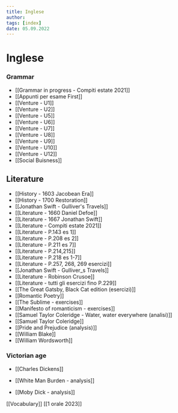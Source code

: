 ```yaml
---
title: Inglese
author:  
tags: [index]
date: 05.09.2022
---
```

# Inglese
### Grammar
- [[Grammar in progress - Compiti estate 2021]]
- [[Appunti per esame First]]
- [[Venture - U1]]
- [[Venture - U2]]
- [[Venture - U5]]
- [[Venture - U6]]
- [[Venture - U7]]
- [[Venture - U8]]
- [[Venture - U9]]
- [[Venture - U10]]
- [[Venture - U12]]
- [[Social Buisness]]

## Literature
- [[History - 1603 Jacobean Era]]
- [[History - 1700 Restoration]]
- [[Jonathan Swift - Gulliver's Travels]]
- [[Literature - 1660 Daniel Defoe]]
- [[Literature - 1667 Jonathan Swift]]
- [[Literature - Compiti estate 2021]]
- [[Literature - P.143 es 1]]
- [[Literature - P.208 es 2]]
- [[Literature - P.211 es 7]]
- [[Literature - P.214,215]]
- [[Literature - P.218 es 1-7]]
- [[Literature - P.257, 268, 269 esercizi]]
- [[Jonathan Swift - Gulliver_s Travels]]
- [[Literature - Robinson Crusoe]]
- [[Literature - tutti gli esercizi fino P.229]]
- [[The Great Gatsby, Black Cat edition (esercizi)]]
- [[Romantic Poetry]]
- [[The Sublime - exercises]]
- [[Manifesto of romanticism - exercises]]
- [[Samuel Taylor Coleridge - Water, water everywhere (analisi)]]
- [[Samuel Taylor Coleridge]]
- [[Pride and Prejudice (analysis)]]
- [[William Blake]]
- [[William Wordsworth]]

### Victorian age
- [[Charles Dickens]]
- [[White Man Burden - analysis]]

- [[Moby Dick - analysis]]


[[Vocabulary]]
[[1 orale 2023]]